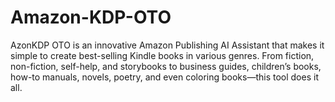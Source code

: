 # Amazon-KDP-OTO
AzonKDP OTO is an innovative Amazon Publishing AI Assistant that makes it simple to create best-selling Kindle books in various genres. From fiction, non-fiction, self-help, and storybooks to business guides, children’s books, how-to manuals, novels, poetry, and even coloring books—this tool does it all.
